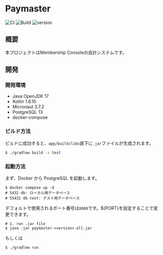 # Paymaster

![CI](https://github.com/membership-console/paymaster/workflows/CI/badge.svg)
![Build](https://github.com/membership-console/paymaster/workflows/Build/badge.svg)
![version](https://img.shields.io/badge/version-1.0.0--SNAPSHOT-blue.svg)

## 概要

本プロジェクトはMembership Consoleの会計システムです。

## 開発

### 開発環境

- Java OpenJDK 17
- Kotlin 1.6.10
- Micronaut 3.7.2
- PostgreSQL 13
- docker-compose

### ビルド方法

ビルドに成功すると、`app/build/libs`直下に`.jar`ファイルが生成されます。

```sh
$ ./gradlew build -x test
```

### 起動方法

まず、Docker から PostgreSQL を起動します。

```
$ docker compose up -d
# 5432 db: ローカル用データベース
# 55432 db-test: テスト用データベース
```

デフォルトで使用されるポート番号は`8080`です。${PORT}を設定することで変更できます。

```shell
# 1. run .jar file
$ java -jar paymaster-<version>-all.jar
```

もしくは

```shell
$ ./gradlew run
```
